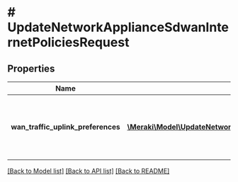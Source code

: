# # UpdateNetworkApplianceSdwanInternetPoliciesRequest

## Properties

Name | Type | Description | Notes
------------ | ------------- | ------------- | -------------
**wan_traffic_uplink_preferences** | [**\Meraki\Model\UpdateNetworkApplianceSdwanInternetPoliciesRequestWanTrafficUplinkPreferencesInner[]**](UpdateNetworkApplianceSdwanInternetPoliciesRequestWanTrafficUplinkPreferencesInner.md) | policies with respective traffic filters for an MX network | [optional]

[[Back to Model list]](../../README.md#models) [[Back to API list]](../../README.md#endpoints) [[Back to README]](../../README.md)
